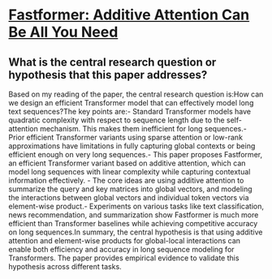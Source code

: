 # [Fastformer: Additive Attention Can Be All You Need](https://arxiv.org/abs/2108.09084)

## What is the central research question or hypothesis that this paper addresses?

Based on my reading of the paper, the central research question is:How can we design an efficient Transformer model that can effectively model long text sequences?The key points are:- Standard Transformer models have quadratic complexity with respect to sequence length due to the self-attention mechanism. This makes them inefficient for long sequences.- Prior efficient Transformer variants using sparse attention or low-rank approximations have limitations in fully capturing global contexts or being efficient enough on very long sequences.- This paper proposes Fastformer, an efficient Transformer variant based on additive attention, which can model long sequences with linear complexity while capturing contextual information effectively. - The core ideas are using additive attention to summarize the query and key matrices into global vectors, and modeling the interactions between global vectors and individual token vectors via element-wise product.- Experiments on various tasks like text classification, news recommendation, and summarization show Fastformer is much more efficient than Transformer baselines while achieving competitive accuracy on long sequences.In summary, the central hypothesis is that using additive attention and element-wise products for global-local interactions can enable both efficiency and accuracy in long sequence modeling for Transformers. The paper provides empirical evidence to validate this hypothesis across different tasks.
